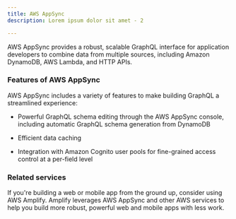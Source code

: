 ```yaml
---
title: AWS AppSync
description: Lorem ipsum dolor sit amet - 2

---
```


AWS AppSync provides a robust, scalable GraphQL interface for application developers to combine data from multiple sources, including Amazon DynamoDB, AWS Lambda, and HTTP APIs.


### Features of AWS AppSync

AWS AppSync includes a variety of features to make building GraphQL a streamlined experience:

* Powerful GraphQL schema editing through the AWS AppSync console, including automatic GraphQL schema generation from DynamoDB

* Efficient data caching

* Integration with Amazon Cognito user pools for fine-grained access control at a per-field level

### Related services

If you're building a web or mobile app from the ground up, consider using AWS Amplify. Amplify leverages AWS AppSync and other AWS services to help you build more robust, powerful web and mobile apps with less work.